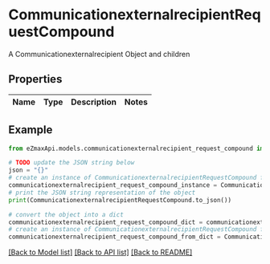 # CommunicationexternalrecipientRequestCompound

A Communicationexternalrecipient Object and children

## Properties

Name | Type | Description | Notes
------------ | ------------- | ------------- | -------------

## Example

```python
from eZmaxApi.models.communicationexternalrecipient_request_compound import CommunicationexternalrecipientRequestCompound

# TODO update the JSON string below
json = "{}"
# create an instance of CommunicationexternalrecipientRequestCompound from a JSON string
communicationexternalrecipient_request_compound_instance = CommunicationexternalrecipientRequestCompound.from_json(json)
# print the JSON string representation of the object
print(CommunicationexternalrecipientRequestCompound.to_json())

# convert the object into a dict
communicationexternalrecipient_request_compound_dict = communicationexternalrecipient_request_compound_instance.to_dict()
# create an instance of CommunicationexternalrecipientRequestCompound from a dict
communicationexternalrecipient_request_compound_from_dict = CommunicationexternalrecipientRequestCompound.from_dict(communicationexternalrecipient_request_compound_dict)
```
[[Back to Model list]](../README.md#documentation-for-models) [[Back to API list]](../README.md#documentation-for-api-endpoints) [[Back to README]](../README.md)


